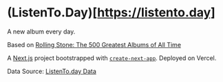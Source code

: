 # (ListenTo.Day)[https://listento.day]

A new album every day.

Based on [Rolling Stone: The 500 Greatest Albums of All Time](https://www.rollingstone.com/music/music-lists/best-albums-of-all-time-1062063/)

A [Next.js](https://nextjs.org/) project bootstrapped with [`create-next-app`](https://github.com/vercel/next.js/tree/canary/packages/create-next-app).
Deployed on Vercel.

Data Source: [ListenTo.day Data](https://github.com/AndrewH06/listento.day-data-scraper)
